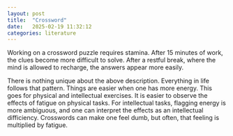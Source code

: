 ```yaml
---
layout: post
title:  "Crossword"
date:   2025-02-19 11:32:12 
categories: literature
---
```


Working on a crossword puzzle requires stamina. After 15 minutes of work, the clues become more difficult to solve.  After a restful break, where the mind is allowed to recharge, the answers appear more easily.  

There is nothing unique about the above description. Everything in life follows that pattern.  Things are easier when one has more energy.  This goes for physical and intellectual exercises.  It is easier to observe the effects of fatigue on physical tasks.  For intellectual tasks, flagging energy is more ambiguous, and one can interpret the effects as an intellectual difficiency. Crosswords can make one feel dumb, but often, that feeling is multiplied by fatigue. 